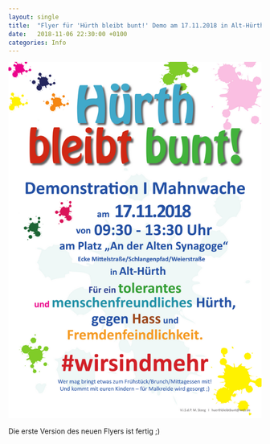 ```yaml
---
layout: single
title:  "Flyer für 'Hürth bleibt bunt!' Demo am 17.11.2018 in Alt-Hürth"
date:   2018-11-06 22:30:00 +0100
categories: Info
---
```

![Flyer für 'Hürth bleibt bunt!' Demo am 17.11.2018 in Alt-Hürth](/assets/images/Huerth_bleibt_bunt_Demo_17_11_2018_Flyer_640x900.png)

Die erste Version des neuen Flyers ist fertig ;)







